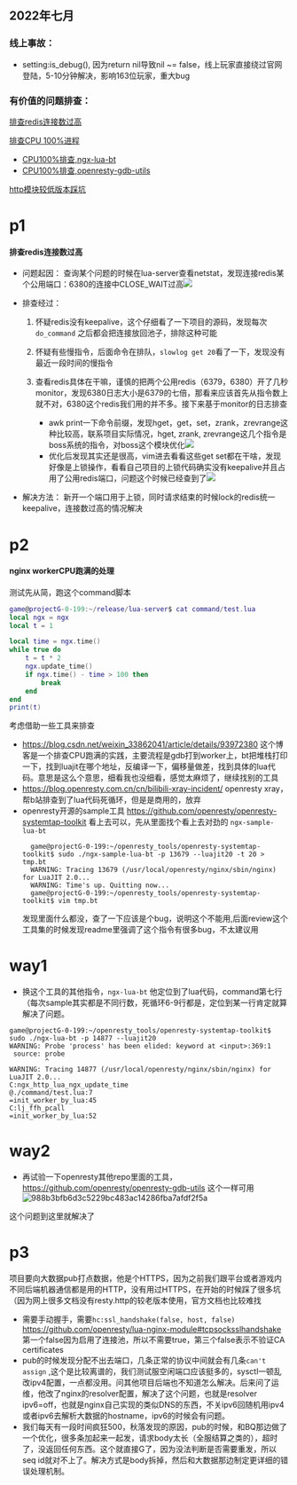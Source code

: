## 2022年七月

### 线上事故：

- setting:is_debug(), 因为return nil导致nil ~= false，线上玩家直接绕过官网登陆，5-10分钟解决，影响163位玩家，重大bug

### 有价值的问题排查：
[排查redis连接数过高](#p1)

[排查CPU 100%进程](#p2)
- [CPU100%排查,ngx-lua-bt](#way1)
- [CPU100%排查,openresty-gdb-utils](#way2)

[http模块较低版本踩坑](#p3)

p1
====


#### 排查redis连接数过高
 

- 问题起因： 查询某个问题的时候在lua-server查看netstat，发现连接redis某个公用端口：6380的连接中CLOSE_WAIT过高![](assets/16589158799398.jpg)

- 排查经过：
    1. 怀疑redis没有keepalive，这个仔细看了一下项目的源码，发现每次`do_command` 之后都会把连接放回池子，排除这种可能
    2. 怀疑有些慢指令，后面命令在排队，`slowlog get 20`看了一下，发现没有最近一段时间的慢指令
    3. 查看redis具体在干嘛，谨慎的把两个公用redis（6379，6380）开了几秒monitor，发现6380日志大小是6379的七倍，那看来应该首先从指令数上就不对，6380这个redis我们用的并不多。接下来基于monitor的日志排查
        
        - awk print一下命令前缀，发现hget，get，set，zrank，zrevrange这种比较高，联系项目实际情况，hget, zrank, zrevrange这几个指令是boss系统的指令，对boss这个模块优化![](assets/16589156408945.jpg)
        - 优化后发现其实还是很高，vim进去看看这些get set都在干啥，发现好像是上锁操作，看看自己项目的上锁代码确实没有keepalive并且占用了公用redis端口，问题这个时候已经查到了![](assets/16589157649199.jpg)
        
    
- 解决方法：
    新开一个端口用于上锁，同时请求结束的时候lock的redis统一keepalive，连接数过高的情况解决

p2
====

#### nginx workerCPU跑满的处理


测试先从简，跑这个command脚本
```lua
game@projectG-0-199:~/release/lua-server$ cat command/test.lua
local ngx = ngx
local t = 1

local time = ngx.time()
while true do
    t = t * 2
    ngx.update_time()
    if ngx.time() - time > 100 then
        break
    end
end
print(t)
```

考虑借助一些工具来排查

- https://blog.csdn.net/weixin_33862041/article/details/93972380 这个博客是一个排查CPU跑满的实践，主要流程是gdb打到worker上，bt把堆栈打印一下，找到luajit在哪个地址，反编译一下，偏移量做差，找到具体的lua代码。意思是这么个意思，细看我也没细看，感觉太麻烦了，继续找别的工具
- https://blog.openresty.com.cn/cn/bilibili-xray-incident/ openresty xray，帮b站排查到了lua代码死循环，但是是商用的，放弃
- openresty开源的sample工具 https://github.com/openresty/openresty-systemtap-toolkit 看上去可以，先从里面找个看上去对劲的 `ngx-sample-lua-bt`  
  ```shell
    game@projectG-0-199:~/openresty_tools/openresty-systemtap-toolkit$ sudo ./ngx-sample-lua-bt -p 13679 --luajit20 -t 20 > tmp.bt
    WARNING: Tracing 13679 (/usr/local/openresty/nginx/sbin/nginx)  for LuaJIT 2.0...
    WARNING: Time's up. Quitting now...
    game@projectG-0-199:~/openresty_tools/openresty-systemtap-toolkit$ vim tmp.bt
   ```
   发现里面什么都没，查了一下应该是个bug，说明这个不能用,后面review这个工具集的时候发现readme里强调了这个指令有很多bug，不太建议用

way1
====

- 换这个工具的其他指令，`ngx-lua-bt` 他定位到了lua代码，command第七行（每次sample其实都是不同行数，死循环6-9行都是，定位到某一行肯定就算解决了问题。
```shell
game@projectG-0-199:~/openresty_tools/openresty-systemtap-toolkit$ sudo ./ngx-lua-bt -p 14877 --luajit20
WARNING: Probe 'process' has been elided: keyword at <input>:369:1
 source: probe
         ^
WARNING: Tracing 14877 (/usr/local/openresty/nginx/sbin/nginx) for LuaJIT 2.0...
C:ngx_http_lua_ngx_update_time
@./command/test.lua:7
=init_worker_by_lua:45
C:lj_ffh_pcall
=init_worker_by_lua:52    
```
way2
====

- 再试验一下openresty其他repo里面的工具，https://github.com/openresty/openresty-gdb-utils 这个一样可用
![988b3bfb6d3c5229bc483ac14286fba7afdf2f5a](assets/988b3bfb6d3c5229bc483ac14286fba7afdf2f5a.png)

这个问题到这里就解决了

p3
====

项目要向大数据pub打点数据，他是个HTTPS，因为之前我们跟平台或者游戏内不同后端机器通信都是用的HTTP，没有用过HTTPS，在开始的时候踩了很多坑（因为网上很多文档没有resty.http的较老版本使用，官方文档也比较难找

- 需要手动握手，需要`hc:ssl_handshake(false, host, false)` 
    https://github.com/openresty/lua-nginx-module#tcpsocksslhandshake
    第一个false因为启用了连接池，所以不需要true，第三个false表示不验证CA certificates
- pub的时候发现分配不出去端口，几条正常的协议中间就会有几条`can't assign` ,这个是比较离谱的，我们测试服空闲端口应该挺多的，sysctl一顿乱改ipv4配置，一点都没用。问其他项目后端也不知道怎么解决。后来问了运维，他改了nginx的resolver配置，解决了这个问题，也就是resolver ipv6=off，也就是nginx自己实现的类似DNS的东西，不关ipv6回随机用ipv4或者ipv6去解析大数据的hostname，ipv6的时候会有问题。
- 我们每天有一段时间疯狂500，秋落发现的原因，pub的时候，和BQ那边做了一个优化，很多条加起来一起发，请求body太长（全服结算之类的），超时了，没返回任何东西。这个就直接G了，因为没法判断是否需要重发，所以seq id就对不上了。解决方式是body拆掉，然后和大数据那边制定更详细的错误处理机制。
